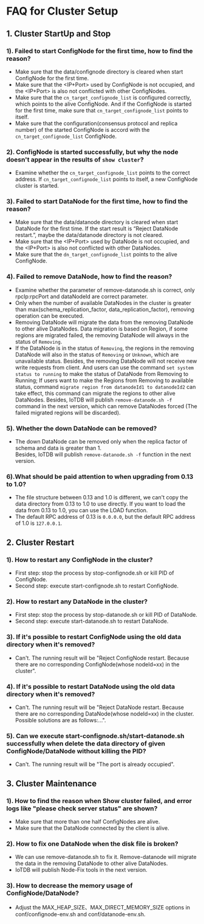 <!--

    Licensed to the Apache Software Foundation (ASF) under one
    or more contributor license agreements.  See the NOTICE file
    distributed with this work for additional information
    regarding copyright ownership.  The ASF licenses this file
    to you under the Apache License, Version 2.0 (the
    "License"); you may not use this file except in compliance
    with the License.  You may obtain a copy of the License at
    
        http://www.apache.org/licenses/LICENSE-2.0
    
    Unless required by applicable law or agreed to in writing,
    software distributed under the License is distributed on an
    "AS IS" BASIS, WITHOUT WARRANTIES OR CONDITIONS OF ANY
    KIND, either express or implied.  See the License for the
    specific language governing permissions and limitations
    under the License.

-->

<!-- TOC -->

# FAQ for Cluster Setup

## 1. Cluster StartUp and Stop

### 1). Failed to start ConfigNode for the first time, how to find the reason?

- Make sure that the data/confignode directory is cleared when start ConfigNode for the first time.
- Make sure that the <IP+Port> used by ConfigNode is not occupied, and the <IP+Port> is also not conflicted with other ConfigNodes.
- Make sure that the `cn_target_confignode_list` is configured correctly, which points to the alive ConfigNode. And if the ConfigNode is started for the first time, make sure that `cn_target_confignode_list` points to itself.
- Make sure that the configuration(consensus protocol and replica number) of the started ConfigNode is accord with the `cn_target_confignode_list` ConfigNode.

### 2). ConfigNode is started successfully, but why the node doesn't appear in the results of `show cluster`?

- Examine whether the `cn_target_confignode_list` points to the correct address. If `cn_target_confignode_list` points to itself, a new ConfigNode cluster is started.

### 3). Failed to start DataNode for the first time, how to find the reason?

- Make sure that the data/datanode directory is cleared when start DataNode for the first time. If the start result is “Reject DataNode restart.”, maybe the data/datanode directory is not cleared.
- Make sure that the <IP+Port> used by DataNode is not occupied, and the <IP+Port> is also not conflicted with other DataNodes. 
- Make sure that the `dn_target_confignode_list` points to the alive ConfigNode.

### 4). Failed to remove DataNode, how to find the reason?

- Examine whether the parameter of remove-datanode.sh is correct, only rpcIp:rpcPort and dataNodeId are correct parameter.
- Only when the number of available DataNodes in the cluster is greater than max(schema_replication_factor, data_replication_factor), removing operation can be executed.
- Removing DataNode will migrate the data from the removing DataNode to other alive DataNodes. Data migration is based on Region, if some regions are migrated failed, the removing DataNode will always in the status of `Removing`.
- If the DataNode is in the status of `Removing`, the regions in the removing DataNode will also in the status of `Removing` or `Unknown`, which are unavailable status. Besides, the removing DataNode will not receive new write requests from client. 
And users can use the command `set system status to running` to make the status of DataNode from Removing to Running;
If users want to make the Regions from Removing to available status, command `migrate region from datanodeId1 to datanodeId2` can take effect, this command can migrate the regions to other alive DataNodes.
Besides, IoTDB will publish `remove-datanode.sh -f` command in the next version, which can remove DataNodes forced (The failed migrated regions will be discarded).

### 5). Whether the down DataNode can be removed?

- The down DataNode can be removed only when the replica factor of schema and data is greater than 1.  
Besides, IoTDB will publish `remove-datanode.sh -f` function in the next version.

### 6).What should be paid attention to when upgrading from 0.13 to 1.0?

- The file structure between 0.13 and 1.0 is different, we can't copy the data directory from 0.13 to 1.0 to use directly. 
If you want to load the data from 0.13 to 1.0, you can use the LOAD function.
- The default RPC address of 0.13 is `0.0.0.0`, but the default RPC address of 1.0 is `127.0.0.1`.


## 2. Cluster Restart

### 1). How to restart any ConfigNode in the cluster?
- First step: stop the process by stop-confignode.sh or kill PID of ConfigNode. 
- Second step: execute start-confignode.sh to restart ConfigNode.

### 2). How to restart any DataNode in the cluster?
- First step: stop the process by stop-datanode.sh or kill PID of DataNode.
- Second step: execute start-datanode.sh to restart DataNode.

### 3). If it's possible to restart ConfigNode using the old data directory when it's removed?
- Can't. The running result will be "Reject ConfigNode restart. Because there are no corresponding ConfigNode(whose nodeId=xx) in the cluster".

### 4). If it's possible to restart DataNode using the old data directory when it's removed?
- Can't. The running result will be "Reject DataNode restart. Because there are no corresponding DataNode(whose nodeId=xx) in the cluster. Possible solutions are as follows:...".

### 5). Can we execute start-confignode.sh/start-datanode.sh successfully when delete the data directory of given ConfigNode/DataNode without killing the PID?
- Can't. The running result will be "The port is already occupied".

## 3. Cluster Maintenance

### 1). How to find the reason when Show cluster failed, and error logs like "please check server status" are shown?
- Make sure that more than one half ConfigNodes are alive.
- Make sure that the DataNode connected by the client is alive.

### 2). How to fix one DataNode when the disk file is broken?
- We can use remove-datanode.sh to fix it. Remove-datanode will migrate the data in the removing DataNode to other alive DataNodes.
- IoTDB will publish Node-Fix tools in the next version.

### 3). How to decrease the memory usage of ConfigNode/DataNode?
- Adjust the MAX_HEAP_SIZE、MAX_DIRECT_MEMORY_SIZE options in conf/confignode-env.sh and conf/datanode-env.sh.


